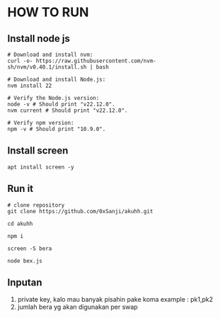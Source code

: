 # HOW TO RUN
## Install node js
```
# Download and install nvm:
curl -o- https://raw.githubusercontent.com/nvm-sh/nvm/v0.40.1/install.sh | bash

# Download and install Node.js:
nvm install 22

# Verify the Node.js version:
node -v # Should print "v22.12.0".
nvm current # Should print "v22.12.0".

# Verify npm version:
npm -v # Should print "10.9.0".
```

## Install screen
```
apt install screen -y
```

## Run it
```
# clone repository
git clone https://github.com/0xSanji/akuhh.git

cd akuhh

npm i

screen -S bera

node bex.js
```

## Inputan
1. private key, kalo mau banyak pisahin pake koma
example : pk1,pk2
2. jumlah bera yg akan digunakan per swap

